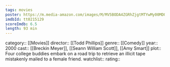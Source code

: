 ```yaml
---
tags: movies
poster: https://m.media-amazon.com/images/M/MV5BODA4ZGRhZjgtMTYwMy00MDQzLTkxNTUtYTYwZjE5NDRiZTRjL2ltYWdlL2ltYWdlXkEyXkFqcGdeQXVyMTQxNzMzNDI@._V1_SX300.jpg
imdbId: tt0215129
scoreImdb: 6.5
length: 93 min
---
```


category:: [[Movies]]
director:: [[Todd Phillips]]
genre:: [[Comedy]]
year:: 2000
cast:: [[Breckin Meyer]], [[Seann William Scott]], [[Amy Smart]]
plot:: Four college buddies embark on a road trip to retrieve an illicit tape mistakenly mailed to a female friend.
watchlist::
rating::
